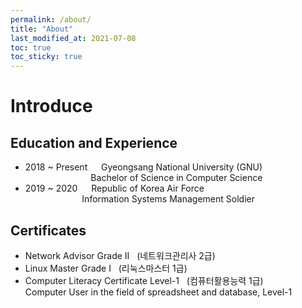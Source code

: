 ```yaml
---
permalink: /about/
title: "About"
last_modified_at: 2021-07-08
toc: true
toc_sticky: true
---
```


# Introduce
## Education and Experience
- 2018 ~ Present &emsp; Gyeongsang National University (GNU)
<br> &ensp; &emsp; &emsp; &emsp; &emsp; &ensp; &ensp; Bachelor of Science in Computer Science
- 2019 ~ 2020 &emsp; Republic of Korea Air Force
<br> &ensp; &ensp; &ensp; &emsp; &emsp; &ensp; &ensp; Information Systems Management Soldier

## Certificates
- Network Advisor Grade Ⅱ &nbsp; (네트워크관리사 2급)
- Linux Master Grade Ⅰ &nbsp; (리눅스마스터 1급)
- Computer Literacy Certificate Level-1 &nbsp; (컴퓨터활용능력 1급)
<br> Computer User in the field of spreadsheet and database, Level-1






